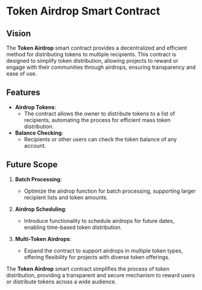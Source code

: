 # Token Airdrop Smart Contract

## Vision

The **Token Airdrop** smart contract provides a decentralized and efficient method for distributing tokens to multiple recipients. This contract is designed to simplify token distribution, allowing projects to reward or engage with their communities through airdrops, ensuring transparency and ease of use.

## Features

- **Airdrop Tokens**:
  - The contract allows the owner to distribute tokens to a list of recipients, automating the process for efficient mass token distribution.
- **Balance Checking**:
  - Recipients or other users can check the token balance of any account.

## Future Scope

1. **Batch Processing**:
   - Optimize the airdrop function for batch processing, supporting larger recipient lists and token amounts.
2. **Airdrop Scheduling**:

   - Introduce functionality to schedule airdrops for future dates, enabling time-based token distribution.

3. **Multi-Token Airdrops**:
   - Expand the contract to support airdrops in multiple token types, offering flexibility for projects with diverse token offerings.

The **Token Airdrop** smart contract simplifies the process of token distribution, providing a transparent and secure mechanism to reward users or distribute tokens across a wide audience.
